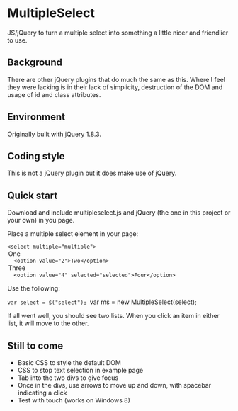 MultipleSelect
=============

JS/jQuery to turn a multiple select into something a little nicer and friendlier to use.

Background
----------

There are other jQuery plugins that do much the same as this. Where I feel they were lacking is in their lack of simplicity, destruction of the DOM and usage of id and class attributes.

Environment
-----------

Originally built with jQuery 1.8.3.

Coding style
------------

This is not a jQuery plugin but it does make use of jQuery.

Quick start
-----------

Download and include multipleselect.js and jQuery (the one in this project or your own) in you page.

Place a multiple select element in your page:

`<select multiple="multiple">
`	<option value="1">One</option>
`	<option value="2">Two</option>
`	<option value="3" selected="selected">Three</option>
`	<option value="4" selected="selected">Four</option>
`</select>

Use the following:

`var select = $("select");
`var ms = new MultipleSelect(select);

If all went well, you should see two lists. When you click an item in either list, it will move to the other.

Still to come
-------------

- Basic CSS to style the default DOM
- CSS to stop text selection in example page
- Tab into the two divs to give focus
- Once in the divs, use arrows to move up and down, with spacebar indicating a click
- Test with touch (works on Windows 8)